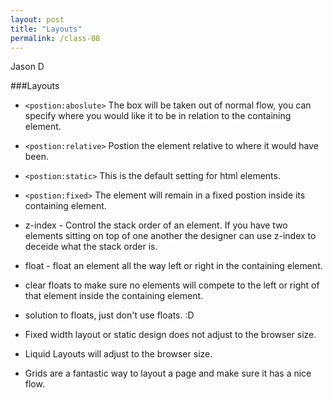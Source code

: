 ```yaml
---
layout: post
title: "Layouts"
permalink: /class-08
---
```

Jason D

###Layouts

* `<postion:aboslute>` The box will be taken out of normal flow, you can specify where you would like it to be in relation to the containing element.

* `<postion:relative>` Postion the element relative to where it would have been.

* `<postion:static>` This is the default setting for html elements.

* `<postion:fixed>` The element will remain in a fixed postion inside its containing element.

* z-index - Control the stack order of an element. If you have two elements sitting on top of one another the designer can use z-index to deceide what the stack order is.

* float - float an element all the way left or right in the containing element.

* clear floats to make sure no elements will compete to the left or right of that element inside the containing element.

* solution to floats, just don't use floats. :D

* Fixed width layout or static design does not adjust to the browser size. 

*  Liquid Layouts will adjust to the browser size.

* Grids are a fantastic way to layout a page and make sure it has a nice flow.